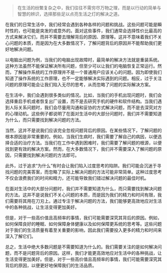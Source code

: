 > 在生活的纷繁复杂之中，我们往往不需穷尽万物之理，而是以行动的简单与智慧的辨识，选择那些足以点亮生活之灯的解决之道。

在我们的日常生活中，我们经常会遇到各种各样的问题和挑战。这些问题可能是瞬时性的，也可能是突发的或意外的。面对这些事件，我们通常会选择性价比最高的方式来解决它们，而并不需要去理解背后的原因、原理等。这并不意味着我们不关心问题的本质，而是因为在大多数情况下，了解问题背后的原因并不能帮助我们更好地解决问题。

以电脑出问题为例，当我们的电脑出现故障时，最简单的解决方法就是重装系统。这种方法虽然不能保证解决所有问题，但至少可以让我们的电脑恢复正常运行。然而，了解操作系统的工作原理并不是一个普通用户应该关心的问题。因为即使我们知道了操作系统的工作原理，也不一定能够解决实际遇到的问题。相反，过于关注问题的原理可能会让我们陷入无尽的思考，从而忽略了问题的实际解决方案。

在生活中，我们会遇到很多类似的情况。比如，当我们的手机出现问题时，我们会选择重启手机或者恢复出厂设置，而不是去研究手机的硬件和软件结构。当我们遇到人际关系问题时，我们会尽量用沟通和妥协的方式解决问题，而不是去深究对方的心理动机。这些例子都说明了在面对生活中的大部分问题时，我们并不需要知道为什么，而只需要找到解决问题的方法。

当然，这并不是说我们应该完全忽视问题背后的原因。在某些情况下，了解问题的根本原因是非常重要的。例如，当我们生病时，我们需要了解自己的病因，以便选择合适的治疗方法。当我们在工作中遇到困难时，我们需要了解问题的根源，以便找到更有效的解决方案。然而，在大多数情况下，我们并不需要深入了解问题的原因，只需要找到解决问题的方法即可。

此外，过于追求“为什么”有时会让我们陷入过度思考的陷阱。我们可能会沉迷于寻找问题的完美答案，而忽略了实际上解决问题的方法可能非常简单。这种过度思考不仅会浪费我们的时间和精力，还可能导致我们错过解决问题的最佳时机。

在面对生活中的大部分问题时，我们并不需要知道为什么，而只需要找到解决问题的方法。这并不是说我们不关心问题的本质，而是因为我们的精力和时间有限，我们需要将其用在刀刃上。通过专注于解决问题的方法，我们能够更高效地应对生活中的各种挑战，让生活变得更加美好。

但是，对于一些高价值且高频率的事情，我们可能需要深究其背后的原因。例如，如何保障良好的睡眠、如何保障身体健康以及如何保障更系统的思考等。这些问题对于我们的生活质量有着至关重要的影响，因此我们需要投入更多的精力和时间来深入了解它们。

总之，生活中绝大多数问题是不需要知道为什么的。我们需要关注的是如何解决问题，而不是问题背后的原因。这样，我们才能更高效地应对生活中的各种挑战，让生活变得更加美好。但是，对于一些高价值且高频率的事情，我们可能需要深究其背后的原因，以便更好地保障我们的生活品质。

